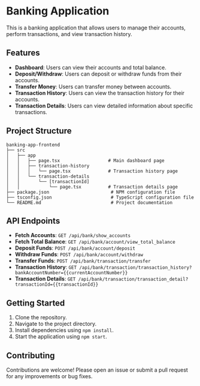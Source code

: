 # Banking Application

This is a banking application that allows users to manage their accounts, perform transactions, and view transaction history.

## Features

- **Dashboard**: Users can view their accounts and total balance.
- **Deposit/Withdraw**: Users can deposit or withdraw funds from their accounts.
- **Transfer Money**: Users can transfer money between accounts.
- **Transaction History**: Users can view the transaction history for their accounts.
- **Transaction Details**: Users can view detailed information about specific transactions.

## Project Structure

```
banking-app-frontend
├── src
│   ├── app
│   │   ├── page.tsx                  # Main dashboard page
│   │   ├── transaction-history
│   │   │   └── page.tsx              # Transaction history page
│   │   └── transaction-details
│   │       └── [transactionId]
│   │           └── page.tsx          # Transaction details page
├── package.json                       # NPM configuration file
├── tsconfig.json                      # TypeScript configuration file
└── README.md                          # Project documentation
```

## API Endpoints

- **Fetch Accounts**: `GET /api/bank/show_accounts`
- **Fetch Total Balance**: `GET /api/bank/account/view_total_balance`
- **Deposit Funds**: `POST /api/bank/account/deposit`
- **Withdraw Funds**: `POST /api/bank/account/withdraw`
- **Transfer Funds**: `POST /api/bank/transaction/transfer`
- **Transaction History**: `GET /api/bank/transaction/transaction_history?bankAccountNumber={{currentAccountNumber}}`
- **Transaction Details**: `GET /api/bank/transaction/transaction_detail?transactionId={{transactionId}}`

## Getting Started

1. Clone the repository.
2. Navigate to the project directory.
3. Install dependencies using `npm install`.
4. Start the application using `npm start`.

## Contributing

Contributions are welcome! Please open an issue or submit a pull request for any improvements or bug fixes.